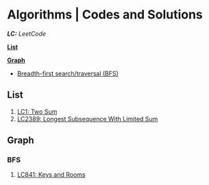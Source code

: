 # Algorithms | Codes and Solutions
_**LC:** LeetCode_

**[List](#list)**

**[Graph](#graph)**
- [Breadth-first search/traversal (BFS)](#bfs)


## List
1. [LC1: Two Sum](./List/LC1TwoSum.hs)
2. [LC2389: Longest Subsequence With Limited Sum](./List/LC2389LongestSubsequence.hs)

## Graph
### BFS
1. [LC841: Keys and Rooms](./BFS/LC841KeysAndRooms.hs) 

